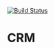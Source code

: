 [![Build Status](https://travis-ci.org/Vyrent/CRM.svg?branch=master)](https://travis-ci.org/Vyrent/CRM)

# CRM
